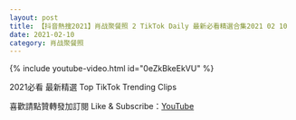 ```yaml
---
layout: post
title: 【抖音熱搜2021】肖战聚餐照 2 TikTok Daily 最新必看精選合集2021 02 10
date: 2021-02-10
category: 肖战聚餐照
---
```


{% include youtube-video.html id="0eZkBkeEkVU" %}

2021必看 最新精選 Top TikTok Trending Clips

喜歡請點贊轉發加訂閱 Like & Subscribe：[YouTube](https://www.youtube.com/channel/UCAoR7VcanIPd04uEq_GIylA/videos)

